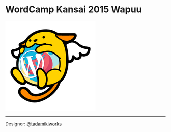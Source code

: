 # WordCamp Kansai 2015 Wapuu

![WordCamp Kansai 2015 Wapuu](https://raw.githubusercontent.com/wckansai2015/wapuu/master/wck2015-wapuu.png)


----

Designer: [@tadamikiworks](https://github.com/tadamikiworks)
